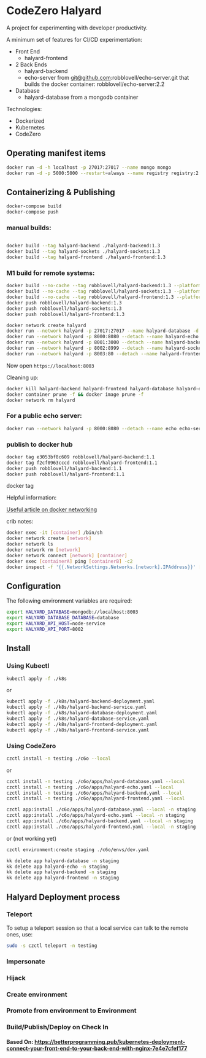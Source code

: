 # CodeZero Halyard

A project for experimenting with developer productivity.

A minimum set of features for CI/CD experimentation:

* Front End
  * halyard-frontend
* 2 Back Ends
  * halyard-backend
  * echo-server from git@github.com:robblovell/echo-server.git that builds the docker container: robblovell/echo-server:2.2
* Database
  * halyard-database from a mongodb container

Technologies:

* Dockerized
* Kubernetes
* CodeZero

## Operating manifest items

```bash
docker run -d -h localhost -p 27017:27017 --name mongo mongo
docker run -d -p 5000:5000 --restart=always --name registry registry:2
```

## Containerizing & Publishing

```bash
docker-compose build
docker-compose push
```

### manual builds:
```bash

docker build --tag halyard-backend ./halyard-backend:1.3
docker build --tag halyard-sockets ./halyard-sockets:1.3
docker build --tag halyard-frontend ./halyard-frontend:1.3
```

### M1 build for remote systems:
```bash
docker build --no-cache --tag robblovell/halyard-backend:1.3 --platform linux/amd64 --platform linux/arm64 --platform linux/arm64/v8 ./halyard-backend
docker build --no-cache --tag robblovell/halyard-sockets:1.3 --platform linux/amd64 --platform linux/arm64 --platform linux/arm64/v8 ./halyard-sockets
docker build --no-cache --tag robblovell/halyard-frontend:1.3 --platform linux/amd64 --platform linux/arm64 --platform linux/arm64/v8 ./halyard-frontend
docker push robblovell/halyard-backend:1.3
docker push robblovell/halyard-sockets:1.3
docker push robblovell/halyard-frontend:1.3
```

```bash
docker network create halyard
docker run --network halyard -p 27017:27017 --name halyard-database -d mongo:4.4.5
docker run --network halyard -p 8000:8080 --detach --name halyard-echo robblovell/echo-server:2.2
docker run --network halyard -p 8001:3000 --detach --name halyard-backend --env HALYARD_API_PORT='3000' --env HALYARD_ECHO='http://halyard-echo:8080' --env HALYARD_DATABASE='mongodb://halyard-database:27017' robblovell/halyard-backend:1.3
docker run --network halyard -p 8002:8999 --detach --name halyard-sockets --env HALYARD_SOCKETS_PORT='8999' robblovell/halyard-sockets:1.3
docker run --network halyard -p 8003:80 --detach --name halyard-frontend --env HALYARD_API_HOST='halyard-backend' --env HALYARD_API_PORT='8001' robblovell/halyard-frontend:1.3
```

Now open `https://localhost:8003`

Cleaning up:

```bash
docker kill halyard-backend halyard-frontend halyard-database halyard-echo halyard-sockets
docker container prune -f && docker image prune -f 
docker network rm halyard
```

### For a public echo server: 
```bash
docker run --network halyard -p 8000:8080 --detach --name echo echo-server:1.0
```

### publish to docker hub

```bash
docker tag e3053bf8c609 robblovell/halyard-backend:1.1
docker tag f2cf0963cccd robblovell/halyard-frontend:1.1
docker push robblovell/halyard-backend:1.1
docker push robblovell/halyard-frontend:1.1
```
docker tag

Helpful information:

[Useful article on docker networking](https://maximorlov.com/4-reasons-why-your-docker-containers-cant-talk-to-each-other/)

crib notes:
```bash
docker exec -it [container] /bin/sh
docker network create [network]
docker network ls   
docker network rm [network]
docker network connect [network] [container]
docker exec [containerA] ping [containerB] -c2
docker inspect -f '{{.NetworkSettings.Networks.[network].IPAddress}}' [container]
```
## Configuration

The following environment variables are required:

```bash
export HALYARD_DATABASE=mongodb://localhost:8003
export HALYARD_DATABASE_DATABASE=database
export HALYARD_API_HOST=node-service
export HALYARD_API_PORT=8002
```

## Install

### Using Kubectl

```bash
kubectl apply -f ./k8s
```
 or

```bash
kubectl apply -f ./k8s/halyard-backend-deployment.yaml
kubectl apply -f ./k8s/halyard-backend-service.yaml
kubectl apply -f ./k8s/halyard-database-deployment.yaml
kubectl apply -f ./k8s/halyard-database-service.yaml
kubectl apply -f ./k8s/halyard-frontend-deployment.yaml
kubectl apply -f ./k8s/halyard-frontend-service.yaml
```
### Using CodeZero

```bash
czctl install -n testing ./c6o --local
```

or

```bash
czctl install -n testing ./c6o/apps/halyard-database.yaml --local
czctl install -n testing ./c6o/apps/halyard-echo.yaml --local
czctl install -n testing ./c6o/apps/halyard-backend.yaml --local
czctl install -n testing ./c6o/apps/halyard-frontend.yaml --local
```

```bash
czctl app:install ./c6o/apps/halyard-database.yaml --local -n staging
czctl app:install ./c6o/apps/halyard-echo.yaml --local -n staging
czctl app:install ./c6o/apps/halyard-backend.yaml --local -n staging
czctl app:install ./c6o/apps/halyard-frontend.yaml --local -n staging
```

or (not working yet)

```bash
czctl environment:create staging ./c6o/envs/dev.yaml
```
```bash
kk delete app halyard-database -n staging
kk delete app halyard-echo -n staging
kk delete app halyard-backend -n staging
kk delete app halyard-frontend -n staging
```

## Halyard Deployment process

### Teleport

To setup a teleport session so that a local service can talk to the remote ones, use:

```bash
sudo -s czctl teleport -n testing 
```

### Impersonate

### Hijack

### Create environment

### Promote from environment to Environment

### Build/Publish/Deploy on Check In

#### Based On: https://betterprogramming.pub/kubernetes-deployment-connect-your-front-end-to-your-back-end-with-nginx-7e4e7cfef177

